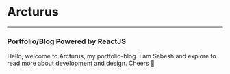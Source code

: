 # Arcturus
---
### Portfolio/Blog Powered by ReactJS

Hello, welcome to Arcturus, my portfolio-blog. I am Sabesh and explore to read more about development and design. Cheers 🍻